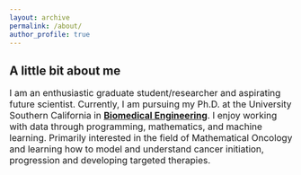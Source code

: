 ```yaml
---
layout: archive
permalink: /about/
author_profile: true
---
```


<h2 class="remove-whitespace">A little bit about me </h2>
<p style="font-size:16px"> I am an enthusiastic graduate student/researcher and aspirating future scientist. Currently, I am pursuing my Ph.D. at the University Southern California in <b><a href="https://bme.usc.edu/">Biomedical Engineering</a></b>. I enjoy working with data through programming, mathematics, and machine learning. Primarily interested in the field of Mathematical Oncology and learning how to model and understand cancer initiation, progression and developing targeted therapies.
</p>
